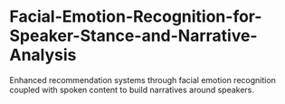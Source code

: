 # Facial-Emotion-Recognition-for-Speaker-Stance-and-Narrative-Analysis
Enhanced recommendation systems through facial emotion recognition coupled with spoken content to build narratives around speakers.
